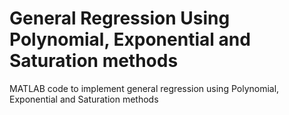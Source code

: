 # General Regression Using Polynomial, Exponential and Saturation methods

MATLAB code to implement general regression using Polynomial, Exponential and Saturation methods

